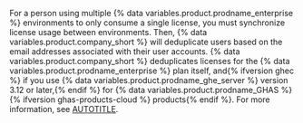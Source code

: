 For a person using multiple {% data variables.product.prodname_enterprise %} environments to only consume a single license, you must synchronize license usage between environments. Then, {% data variables.product.company_short %} will deduplicate users based on the email addresses associated with their user accounts. {% data variables.product.company_short %} deduplicates licenses for the {% data variables.product.prodname_enterprise %} plan itself, and{% ifversion ghec %} if you use {% data variables.product.prodname_ghe_server %} version 3.12 or later,{% endif %} for {% data variables.product.prodname_GHAS %}{% ifversion ghas-products-cloud %} products{% endif %}. For more information, see [AUTOTITLE](/billing/managing-your-license-for-github-enterprise/troubleshooting-license-usage-for-github-enterprise#about-the-calculation-of-consumed-licenses).
